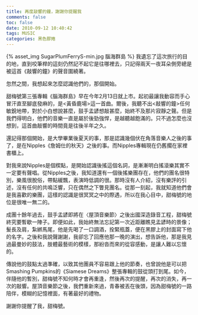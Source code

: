 ```yaml
---
title: 再度敲響的鐘，謝謝你提醒我
comments: false
toc: false
date: 2010-09-12 10:40:42
tags: MUSIC
categories: 黑色膠捲
---
```

{% asset_img SugarPlumFerryS-min.jpg 腦海群島 %}
我遺忘了這次旅行的目的地，直到咬筆桿的這刻仍然記不起它是往哪裡去，只記得兩天一夜耳朵側旁總是被這首《敲響的鐘》的聲音圍繞著。
<!-- more -->
忽然之間，我想起來怎麼認識他們的，那個開始。


甜梅號第三張專輯《腦海群島》早在今年2月13日就上市。起初最讓我動容而手心冒汗直至腳底發麻的，是<黃昏鹿場>這一首曲。爾後，我聽不出<敲響的鐘>任何敏銳地帶，對於小白想說甚麼，鼓手孟諺想敲甚麼，始終不及那片寂靜之聲。但是我們得明白，他們的音樂一直是屬於後勁強悍，是越聽越飽滿的。只不過怎麼也沒想到，這首曲敲響的時間竟是往後半年之久。

還記得那個開始，是大學畢業後夏天的事，那是認識幾個伏在角落音樂人之後的事了，是在Nipples《詹姆仕的秋天》之後的事。而Nipples專輯現在仍舊擱在家裡書櫃上。

對我來說Nipples是個楔點，是開始認識後搖這個名詞，是漸漸明白搖滾樂其實不一定要有聲唱。從Nipples之後，我知道還有一個後搖樂團存在，他們的團名很特別，樂風很脫俗，帶點緩飄，表演時低調的很。那時沒有人介紹，沒有樂評的引述，沒有任何的共鳴泛響，只在偶然之下瞥見團名。從那一刻起，我就知道他們會是我喜歡的樂團，這樣的認識是很冥冥之中的際遇，所以在我心目中，甜梅號的地位是很唯一無二的。




成團十餘年過去，鼓手孟諺即將在〈屋頂音樂節〉之後出國深造錄音工程，甜梅號終究要暫歇一陣子。即便如此，我始終無法忘記第一次近距離瞧見孟諺時的景像；髮長及肩，紮綁馬尾，他是先喝了一口調酒，拴緊瓶蓋，便在黑膠上的封面寫下他的名字。之後和我說聲謝謝，我卻忘了回應他那一晚的演出，想告訴他，那是我見過最曼妙的鼓法，肢體最藝術的模樣，那紛沓而來的從容感動，是讓人難以忘懷的。

傳說他的鼓點太過準確，以致其他團員不容易跟上他的節奏，也曾說他是可以把Smashing Pumpkins的《Siamese Dreams》整張專輯的鼓從頭打到尾。如今，伴隨他的暫別，甜梅號不知何時才會再重逢，然後再次的提醒，再次的消失，再一次的敲響。屋頂音樂節之後，我們重新來過，青春被丟在後頭，因為甜梅號的一路陪伴，模糊的記憶裡面，有著最好的禮物。

謝謝你提醒了我，甜梅號。